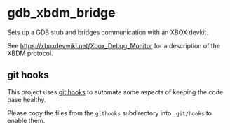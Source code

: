 # gdb_xbdm_bridge

Sets up a GDB stub and bridges communication with an XBOX devkit.

See https://xboxdevwiki.net/Xbox_Debug_Monitor for a description of the XBDM protocol.

## git hooks

This project uses [git hooks](https://git-scm.com/book/en/v2/Customizing-Git-Git-Hooks)
to automate some aspects of keeping the code base healthy.

Please copy the files from the `githooks` subdirectory into `.git/hooks` to
enable them.
